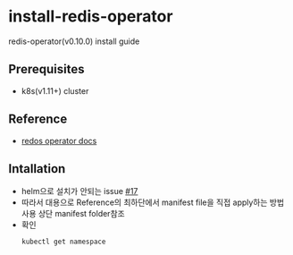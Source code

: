 # install-redis-operator
redis-operator(v0.10.0) install guide

## Prerequisites
- k8s(v1.11+) cluster

## Reference
- [redos operator docs](https://ot-container-kit.github.io/redis-operator/guide/installation.html)

## Intallation
- helm으로 설치가 안되는 issue [#17](https://github.com/OT-CONTAINER-KIT/helm-charts/issues/17)
- 따라서 대용으로 Reference의 최하단에서 manifest file을 직접 apply하는 방법 사용 상단 manifest folder참조
- 확인
  ```shell
  kubectl get namespace